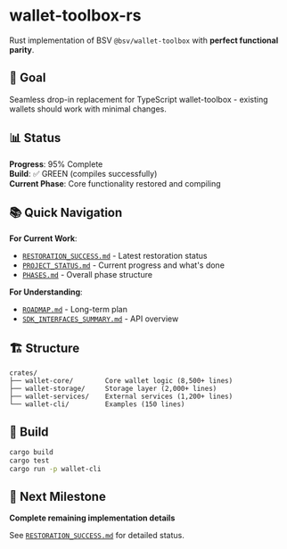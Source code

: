 # wallet-toolbox-rs

Rust implementation of BSV `@bsv/wallet-toolbox` with **perfect functional parity**.

## 🎯 Goal

Seamless drop-in replacement for TypeScript wallet-toolbox - existing wallets should work with minimal changes.

## 📊 Status

**Progress**: 95% Complete  
**Build**: ✅ GREEN (compiles successfully)  
**Current Phase**: Core functionality restored and compiling

## 📚 Quick Navigation

**For Current Work**:
- [`RESTORATION_SUCCESS.md`](RESTORATION_SUCCESS.md) - Latest restoration status
- [`PROJECT_STATUS.md`](PROJECT_STATUS.md) - Current progress and what's done
- [`PHASES.md`](PHASES.md) - Overall phase structure

**For Understanding**:
- [`ROADMAP.md`](ROADMAP.md) - Long-term plan
- [`SDK_INTERFACES_SUMMARY.md`](SDK_INTERFACES_SUMMARY.md) - API overview

## 🏗️ Structure

```
crates/
├── wallet-core/        Core wallet logic (8,500+ lines)
├── wallet-storage/     Storage layer (2,000+ lines)  
├── wallet-services/    External services (1,200+ lines)
└── wallet-cli/         Examples (150 lines)
```

## 🚀 Build

```bash
cargo build
cargo test
cargo run -p wallet-cli
```

## 🎯 Next Milestone

**Complete remaining implementation details**

See [`RESTORATION_SUCCESS.md`](RESTORATION_SUCCESS.md) for detailed status.
